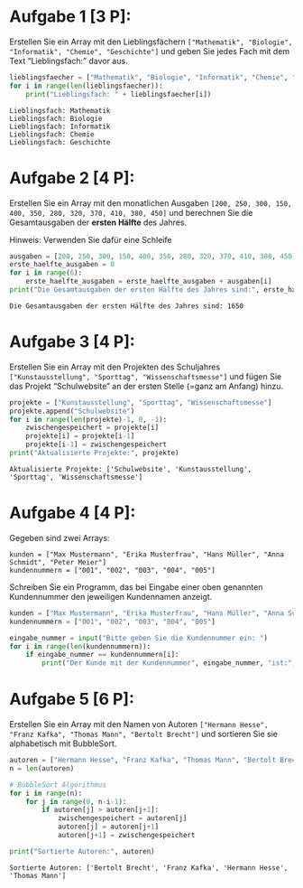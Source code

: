 # Aufgabe 1 \[3 P\]:


Erstellen Sie ein Array mit den Lieblingsfächern
`["Mathematik", "Biologie", "Informatik", "Chemie", "Geschichte"]` und
geben Sie jedes Fach mit dem Text “Lieblingsfach:” davor aus.

``` python
lieblingsfaecher = ["Mathematik", "Biologie", "Informatik", "Chemie", "Geschichte"]
for i in range(len(lieblingsfaecher)):
    print("Lieblingsfach: " + lieblingsfaecher[i])
```

    Lieblingsfach: Mathematik
    Lieblingsfach: Biologie
    Lieblingsfach: Informatik
    Lieblingsfach: Chemie
    Lieblingsfach: Geschichte

# Aufgabe 2 \[4 P\]:

Erstellen Sie ein Array mit den monatlichen Ausgaben
`[200, 250, 300, 150, 400, 350, 280, 320, 370, 410, 380, 450]` und
berechnen Sie die Gesamtausgaben der **ersten Hälfte** des Jahres.

Hinweis: Verwenden Sie dafür eine Schleife

``` python
ausgaben = [200, 250, 300, 150, 400, 350, 280, 320, 370, 410, 380, 450]
erste_haelfte_ausgaben = 0
for i in range(6):
    erste_haelfte_ausgaben = erste_haelfte_ausgaben + ausgaben[i]
print("Die Gesamtausgaben der ersten Hälfte des Jahres sind:", erste_haelfte_ausgaben)
```

    Die Gesamtausgaben der ersten Hälfte des Jahres sind: 1650

# Aufgabe 3 \[4 P\]:

Erstellen Sie ein Array mit den Projekten des Schuljahres
`["Kunstausstellung", "Sporttag", "Wissenschaftsmesse"]` und fügen Sie
das Projekt “Schulwebsite” an der ersten Stelle (=ganz am Anfang) hinzu.

``` python
projekte = ["Kunstausstellung", "Sporttag", "Wissenschaftsmesse"]
projekte.append("Schulwebsite")
for i in range(len(projekte)-1, 0, -1):
    zwischengespeichert = projekte[i]
    projekte[i] = projekte[i-1]
    projekte[i-1] = zwischengespeichert
print("Aktualisierte Projekte:", projekte)
```

    Aktualisierte Projekte: ['Schulwebsite', 'Kunstausstellung', 'Sporttag', 'Wissenschaftsmesse']

# Aufgabe 4 \[4 P\]:

Gegeben sind zwei Arrays:

`kunden = ["Max Mustermann", "Erika Musterfrau", "Hans Müller", "Anna Schmidt", "Peter Meier"]`  
`kundennummern = ["001", "002", "003", "004", "005"]`

Schreiben Sie ein Programm, das bei Eingabe einer oben genannten
Kundennummer den jeweiligen Kundennamen anzeigt.

``` python
kunden = ["Max Mustermann", "Erika Musterfrau", "Hans Müller", "Anna Schmidt", "Peter Meier"]
kundennummern = ["001", "002", "003", "004", "005"]

eingabe_nummer = input("Bitte geben Sie die Kundennummer ein: ")
for i in range(len(kundennummern)):
    if eingabe_nummer == kundennummern[i]:
        print("Der Kunde mit der Kundennummer", eingabe_nummer, "ist:", kunden[i])
```

# Aufgabe 5 \[6 P\]:

Erstellen Sie ein Array mit den Namen von Autoren
`["Hermann Hesse", "Franz Kafka", "Thomas Mann", "Bertolt Brecht"]` und
sortieren Sie sie alphabetisch mit BubbleSort.

``` python
autoren = ["Hermann Hesse", "Franz Kafka", "Thomas Mann", "Bertolt Brecht"]
n = len(autoren)

# BubbleSort Algorithmus
for i in range(n):
    for j in range(0, n-i-1):
        if autoren[j] > autoren[j+1]:
            zwischengespeichert = autoren[j]
            autoren[j] = autoren[j+1]
            autoren[j+1] = zwischengespeichert

print("Sortierte Autoren:", autoren)
```

    Sortierte Autoren: ['Bertolt Brecht', 'Franz Kafka', 'Hermann Hesse', 'Thomas Mann']
